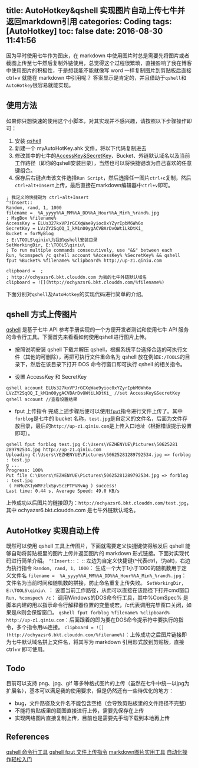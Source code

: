title: AutoHotkey&qshell 实现图片自动上传七牛并返回markdown引用
categories: Coding
tags: [AutoHotkey]
toc: false
date: 2016-08-30 11:41:56
---


因为平时使用七牛作为图床，在 markdown 中使用图片时总是需要先将图片或者截图上传至七牛然后复制外链使用，总觉得这个过程很繁琐，直接影响了我在博客中使用图片的积极性，于是想我能不能就像写 word 一样复制图片到剪贴板后直接 ctrl+v 就能在 markdown 中引用呢？ <!-- more --> 答案显示是肯定的，并且借助于`qshell`和`AutoHotkey`很容易就能实现。

## 使用方法
如果你只想快速的使用这个小脚本，对其实现并不感兴趣，请按照以下步骤操作即可：
1. 安装 [qshell](http://developer.qiniu.com/code/v6/tool/qshell.html)
2. 新建一个 myAutoHotKey.ahk 文件，将以下代码复制进去
3. 修改其中的七牛的[AccessKey&SecretKey]( "https://portal.qiniu.com/user/key")、Bucket、外链默认域名以及当前工作路径（即你的qshell安装目录），当然也可以将快捷键改为自己喜欢的任意键组合。
4. 保存后右键点击该文件选择`Run Script`，然后选择任一图片`ctrl+c`复制，然后`ctrl+alt+Insert`上传，最后直接在markdown编辑器中`ctrl+v`即可。

```
; 我定义的快捷键为 ctrl+alt+Insert
^!Insert::
Random, rand, 1, 1000
filename =  %A_yyyy%%A_MM%%A_DD%%A_Hour%%A_Min%_%rand%.jpg
; MsgBox %filename%
AccessKey = ELUs327kxVPJrGCXqWae9yioc0xYZyrIpbM6Wh6o
SecretKey = LVzZY2SqOQ_I_kM1n00ygACVBArDvOWtiLkDtKi_
Bucket = forMyBlog
; E:\TOOLS\qiniu\为我的qshell安装目录
SetWorkingDir, E:\TOOLS\qiniu\
; To run multiple commands consecutively, use "&&" between each
Run, %comspec% /c qshell account %AccessKey% %SecretKey% && qshell fput %Bucket% %filename% %clipboard% http://up-z1.qiniu.com

clipboard =  ;
; http://ochyazsr6.bkt.clouddn.com 为我的七牛外链默认域名
clipboard = ![](http://ochyazsr6.bkt.clouddn.com/%filename%) 
```

下面分别对`qshell`及`AutoHotkey`的实现代码进行简单的介绍。

## qshell 方式上传图片
[qshell](http://developer.qiniu.com/code/v6/tool/qshell.html) 是基于七牛 API 参考手册实现的一个方便开发者测试和使用七牛 API 服务的命令行工具。下面首先来看看如何使用qshell进行图片上传。

- 按照说明安装 qshell
下载并解压 qshell，根据系统平台选择合适的可执行文件（其他的可删除），再把可执行文件重命名为 qshell 放在例如`E:/TOOLS`的目录下，然后在该目录下打开 DOS 命令行窗口即可执行 qshell 的相关指令。

- 设置 AccessKey 和 SecretKey
```
qshell account ELUs327kxVPJrGCXqWae9yioc0xYZyrIpbM6Wh6o LVzZY2SqOQ_I_kM1n00ygACVBArDvOWtiLkDtKi_ //set AccessKey&SecretKey
qshell account //查看设置结果
```

- fput 上传指令
完成上述步骤后便可以使用[`fput`](https://github.com/qiniu/qshell/wiki/fput)指令进行文件上传了。其中`forblog`是七牛的 bucket 名称，`test.jpg`是自定义的文件名，后面为文件存放目录，最后的`http://up-z1.qiniu.com`是上传入口地址（根据错误提示设置即可）。

```
qshell fput forblog test.jpg C:\Users\YEZHENYUE\Pictures\50625281
289792534.jpg http://up-z1.qiniu.com
Uploading C:\Users\YEZHENYUE\Pictures\50625281289792534.jpg => forblog : test.jp
g ...
Progress: 100%
Put file C:\Users\YEZHENYUE\Pictures\50625281289792534.jpg => forblog : test.jpg
 ( FmMuZK1yWMFzlxSpvSczPTPVRvAg ) success!
Last time: 0.44 s, Average Speed: 49.0 KB/s
```
上传成功以后图片的链接即为：`http://ochyazsr6.bkt.clouddn.com/test.jpg`，其中 ochyazsr6.bkt.clouddn.com 是七牛外链默认域名。

## AutoHotkey 实现自动上传
既然可以使用 qshell 工具上传图片，下面就需要定义快捷键使得触发后 qshell 能够自动将剪贴板里的图片上传并返回图片的 markdown 形式链接。下面对实现代码进行简单介绍。
`^!Insert::`： :: 左边为自定义快捷键(^代表ctrl，!为alt)，右边为执行指令
`Random, rand, 1, 1000`： 生成一个大于1小于1000的随机数用于定义文件名
`filename =  %A_yyyy%%A_MM%%A_DD%%A_Hour%%A_Min%_%rand%.jpg`： 文件名为当前时间和随机数的拼接，防止命名重复上传失败。
`SetWorkingDir, E:\TOOLS\qiniu\ `： 设置当前工作路径，从而可以直接在该路径下打开cmd窗口
`Run, %comspec% /c`： 调用Windows的DOS命令行工具，其中%ComSpec% 是脚本内建的用以指示命令行解释器位置的变量或宏，/c代表调用完毕窗口关闭，如果是/k则会保留窗口。
`qshell fput forblog %filename% %clipboard% http://up-z1.qiniu.com`：后面跟着的即为要在DOS命令提示符中要执行的指令，多个指令用`&&`连接。
`clipboard = ![](http://ochyazsr6.bkt.clouddn.com/%filename%)`：上传成功之后图片链接即为七牛默认域名拼上文件名，将其写为 markdown 引用形式放到剪贴板，直接 ctrl+v 即可使用。

## Todo
目前可以支持 png、jpg、gif 等多种格式图片的上传（虽然在七牛中统一以jpg为扩展名），基本可以满足我的使用要求，但是仍然还有一些待优化的地方：
- bug，文件路径及文件名不能包含空格（会导致剪贴板里的文件路径不完整）
- 不能将剪贴板里的截图直接进行上传，需要先保存在上传
- 实现网络图片直接复制上传，目前也是需要先手动下载到本地再上传

## References
[qshell 命令行工具](http://developer.qiniu.com/code/v6/tool/qshell.html)
[qshell fput 文件上传指令](https://github.com/qiniu/qshell/wiki/fput)
[markdown图片实用工具](https://github.com/tiann/markdown-img-upload)
[自动化操作轻松入门](https://zhuanlan.zhihu.com/p/19792473)



